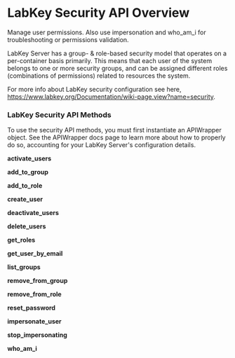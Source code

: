 # LabKey Security API Overview

Manage user permissions. Also use impersonation and who_am_i for troubleshooting or permissions validation.

LabKey Server has a group- & role-based security model that operates on a per-container basis primarily. This means that each user of the system belongs to one or more security groups, and can be assigned different roles (combinations of permissions) related to resources the system.

For more info about LabKey security configuration see here, https://www.labkey.org/Documentation/wiki-page.view?name=security.

### LabKey Security API Methods

To use the security API methods, you must first instantiate an APIWrapper object. See the APIWrapper docs page to learn more about how to properly do so, accounting for your LabKey Server's configuration details.

**activate_users**


**add_to_group**


**add_to_role**


**create_user**


**deactivate_users**


**delete_users**


**get_roles**


**get_user_by_email**


**list_groups**


**remove_from_group**


**remove_from_role**


**reset_password**


**impersonate_user**


**stop_impersonating**


**who_am_i**


